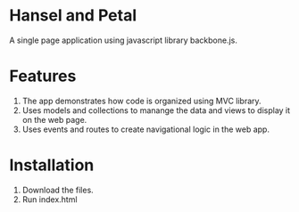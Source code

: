 # Hansel and Petal
A single page application using javascript library backbone.js.
# Features

1. The app demonstrates how code is organized using MVC library.
2. Uses models and collections to manange the data and views to display it on the web page.
3. Uses events and routes to create navigational logic in the web app.
# Installation

1. Download the files.
2. Run index.html

